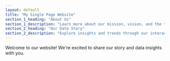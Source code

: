 ```yaml
---
layout: default
title: "My Single Page Website"
section_1_heading: "About Us"
section_1_description: "Learn more about our mission, vision, and the team behind this project."
section_2_heading: "Our Data Story"
section_2_description: "Explore insights and trends through our interactive data visualizations below."
---
```


Welcome to our website! We're excited to share our story and data insights with you.
